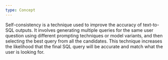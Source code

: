 ```yaml
---
type: Concept
---
```


Self-consistency is a technique used to improve the accuracy of text-to-SQL outputs. It involves generating multiple queries for the same user question using different prompting techniques or model variants, and then selecting the best query from all the candidates. This technique increases the likelihood that the final SQL query will be accurate and match what the user is looking for.
